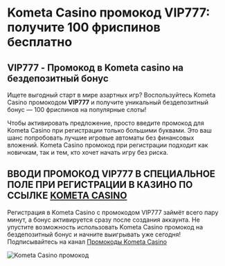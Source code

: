 # Kometa Casino промокод VIP777: получите 100 фриспинов бесплатно
## VIP777 - Промокод в Kometa casino на бездепозитный бонус
Ищете выгодный старт в мире азартных игр? Воспользуйтесь Kometa Casino промокодом **VIP777** и получите уникальный бездепозитный бонус — 100 фриспинов на популярные слоты!

Чтобы активировать предложение, просто введите промокод для Kometa Casino при регистрации только большими буквами. Это ваш шанс попробовать лучшие игровые автоматы без финансовых вложений. Kometa Casino промокод при регистрации подходит как новичкам, так и тем, кто хочет начать игру без риска.
## ВВОДИ ПРОМОКОД VIP777 В СПЕЦИАЛЬНОЕ ПОЛЕ ПРИ РЕГИСТРАЦИИ В КАЗИНО ПО ССЫЛКЕ [KOMETA CASINO](https://linkcasino.ru/kometa777)
Регистрация в Kometa Casino с промокодом VIP777 займёт всего пару минут, а бонус активируется сразу после создания аккаунта. Не упустите возможность использовать Kometa Casino промокод на бездепозитный бонус и начните выигрывать уже сегодня!
Подписывайтесь на канал [Промокоды Kometa Casino](https://t.me/promokomet)

![Kometa Casino промокод](https://github.com/user-attachments/assets/09eecdc8-6200-42c3-b856-ea9672ac2ddc)
